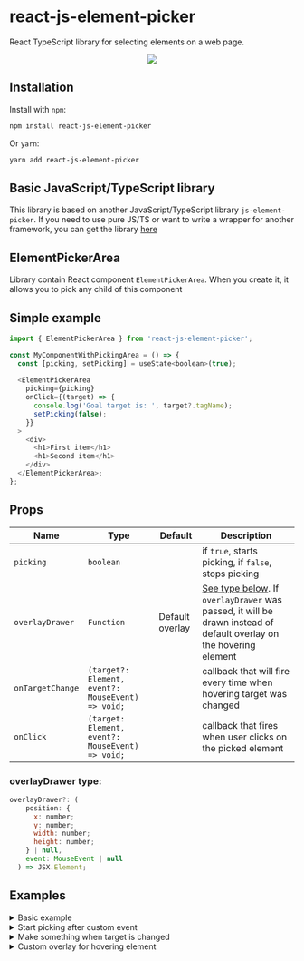 
# react-js-element-picker

React TypeScript library for selecting elements on a web page.

<p align="center">
  <img src="https://i.imgur.com/mGlNnAo.gif">
</p>


## Installation

Install with `npm`:
```bash
npm install react-js-element-picker
```

Or `yarn`:
```bash
yarn add react-js-element-picker
```

## Basic JavaScript/TypeScript library

This library is based on another JavaScript/TypeScript library `js-element-picker`. If you need to use pure JS/TS or want to write a wrapper for another framework, you can get the library [here](https://www.npmjs.com/package/js-element-picker)

## ElementPickerArea

Library contain React component `ElementPickerArea`. When you create it, it allows you to pick any child of this component 

## Simple example

```javascript
import { ElementPickerArea } from 'react-js-element-picker';

const MyComponentWithPickingArea = () => {
  const [picking, setPicking] = useState<boolean>(true);
  
  <ElementPickerArea
    picking={picking}
    onClick={(target) => {
      console.log('Goal target is: ', target?.tagName);
      setPicking(false);
    }}
  >
    <div>
      <h1>First item</h1>
      <h1>Second item</h1>
    </div>
  </ElementPickerArea>;
};
```

## Props

| Name        | Type        | Default | Description
|-------------|-------------|---------|-------------|
| `picking`   | `boolean`   |         |if `true`, starts picking, if `false`, stops picking|
| `overlayDrawer`   | `Function`   | Default overlay        |[See type below](#overlaydrawer-type). If `overlayDrawer` was passed, it will be drawn instead of default overlay on the hovering element|
| `onTargetChange`   | `(target?: Element, event?: MouseEvent) => void;`   |         |callback that will fire every time when hovering target was changed|
| `onClick`   | `(target: Element, event?: MouseEvent) => void;`   |         |callback that fires when user clicks on the picked element|

### overlayDrawer type:
```javascript
overlayDrawer?: (
    position: {
      x: number;
      y: number;
      width: number;
      height: number;
    } | null,
    event: MouseEvent | null
  ) => JSX.Element;
```


## Examples

<details>
  <summary>Basic example</summary>

  In this example you create `ElementPickerArea` component which starts picking immediately after initialization and after click on target logs it in console and stops picking

  ```javascript
import { ElementPickerArea } from 'react-js-element-picker';

const MyComponentWithPickingArea = () => {
  const [picking, setPicking] = useState<boolean>(true);
  
  <ElementPickerArea
    picking={picking}
    onClick={(target) => {
      console.log('Goal target is: ', target?.tagName);
      setPicking(false);
    }}
  >
    <div>
      <h1>First item</h1>
      <h1>Second item</h1>
    </div>
  </ElementPickerArea>;
};
  ```
</details>

<details>
  <summary>Start picking after custom event</summary>

  If you want to start picking on any event (for example, button click), you can use `picking` prop

  ```javascript
import { ElementPickerArea } from 'react-js-element-picker';

const MyComponentWithPickingArea = () => {
  const [picking, setPicking] = useState<boolean>(true);
  
  <>
      <button onClick={() => setPicking(true)}>Start picking</button>
      <ElementPickerArea
        picking={picking}
        onClick={(target) => {
          console.log('Goal target is: ', target?.tagName);
          setPicking(false);
        }}
      >
        <div>
          <h1>First item</h1>
          <h1>Second item</h1>
        </div>
      </ElementPickerArea>
  </>
};
  ```
</details>

<details>
  <summary>Make something when target is changed</summary>

  If you want to make something while user is picking elements, you can use `onTargetChange` prop. That is function which will fire every time when target was updated

  ```javascript
import { ElementPickerArea } from 'react-js-element-picker';

const MyComponentWithPickingArea = () => {
  const [picking, setPicking] = useState<boolean>(true);
  
  <ElementPickerArea
    picking={picking}
    onClick={(target) => {
      console.log('Goal target is: ', target?.tagName);
      setPicking(false);
    }}
    onTargetChange={(target) => {
      console.log('Hovering target is: ', target?.tagName);
    }}
  >
    <div>
      <h1>First item</h1>
      <h1>Second item</h1>
    </div>
  </ElementPickerArea>;
};
  ```
</details>

<details>
  <summary>Custom overlay for hovering element</summary>

  If you want to create custom overlay for hovering element, you need to pass `overlayDrawer()` prop. It gets `position` and `event` as arguments and must return an JSX.Element. Result element will appear inside of overlay, so you don't need to think about positioning. Actually `position` is some fields from `event` just to make it easier to get.

  So first you need to create a component for overlay drawer:
  

  ```javascript
const HoveringOverlay = ({
    position,
    event,
}: {
    position: { x: number; y: number } | null;
    event: MouseEvent | null;
}) => {
    const target = event ? (event.target as Element) : null;

    return (
      <div className="hovering-overlay">
        {target ? <span>{target?.tagName}</span> : null}
        {position ? <span>{`${position.x}, ${position.y}`}</span> : null}
      </div>
    );
};
  ```

  ```css
  .hovering-overlay {
    height: 100%;
    width: 100%;
    background-color: rgba(255, 0, 166, 0.504);
    display: flex;
    flex-direction: column;
    gap: 8px;
    justify-content: center;
    align-items: center;
    color: white;
    font-family: monospace;
}
```

  And then you can use it:


  ```javascript
import { ElementPickerArea } from 'react-js-element-picker';

const MyComponentWithPickingArea = () => {
  const [picking, setPicking] = useState<boolean>(true);
  
  <ElementPickerArea
    picking={picking}
    onClick={(target) => {
      console.log('Goal target is: ', target?.tagName);
      setPicking(false);
    }}
    overlayDrawer={(position, event) => (
        <HoveringOverlay position={position} event={event} />
    )}
  >
    <div>
      <h1>First item</h1>
      <h1>Second item</h1>
    </div>
  </ElementPickerArea>;
};
  ```

  As a result you'll see something like this:
  <p align="center">
  <img src="https://i.imgur.com/Q8bwEU7.gif">
  </p>
</details>
